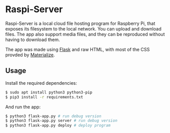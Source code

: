 # Raspi-Server
Raspi-Server is a local cloud file hosting program for Raspberry Pi, that exposes its filesystem to the local network. You can upload and download files. The app also support media files, and they can be reproduced without having to download them.

The app was made using [Flask](https://flask.palletsprojects.com/en/1.1.x/) and raw HTML, with most of the CSS provded by [Materialize](https://materializecss.com/).

## Usage
Install the required dependencies:
~~~bash
$ sudo apt install python3 python3-pip
$ pip3 install -r requirements.txt
~~~
And run the app:
~~~bash
$ python3 flask-app.py # run debug version
$ python3 flask-app.py server # run debug version
$ python3 flask-app.py deploy # deploy program
~~~
